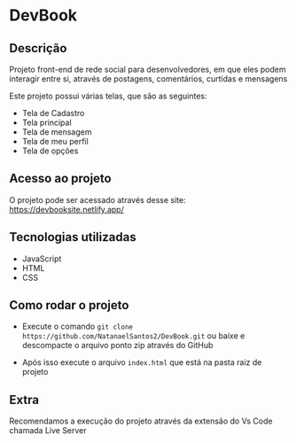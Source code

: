 # DevBook

## Descrição
Projeto front-end de rede social para desenvolvedores, em que eles podem interagir entre si, através de postagens, comentários, curtidas e mensagens

Este projeto possui várias telas, que são as seguintes:

- Tela de Cadastro
- Tela principal
- Tela de mensagem
- Tela de meu perfil
- Tela de opções


## Acesso ao projeto
O projeto pode ser acessado através desse site: https://devbooksite.netlify.app/

## Tecnologias utilizadas
- JavaScript 
- HTML 
- CSS

## Como rodar o projeto

- Execute o comando `git clone https://github.com/NatanaelSantos2/DevBook.git` ou baixe e descompacte o arquivo ponto zip através do GitHub

- Após isso execute o arquivo `index.html` que está na pasta raiz de projeto

## Extra
Recomendamos a execução do projeto através da extensão do Vs Code chamada Live Server

